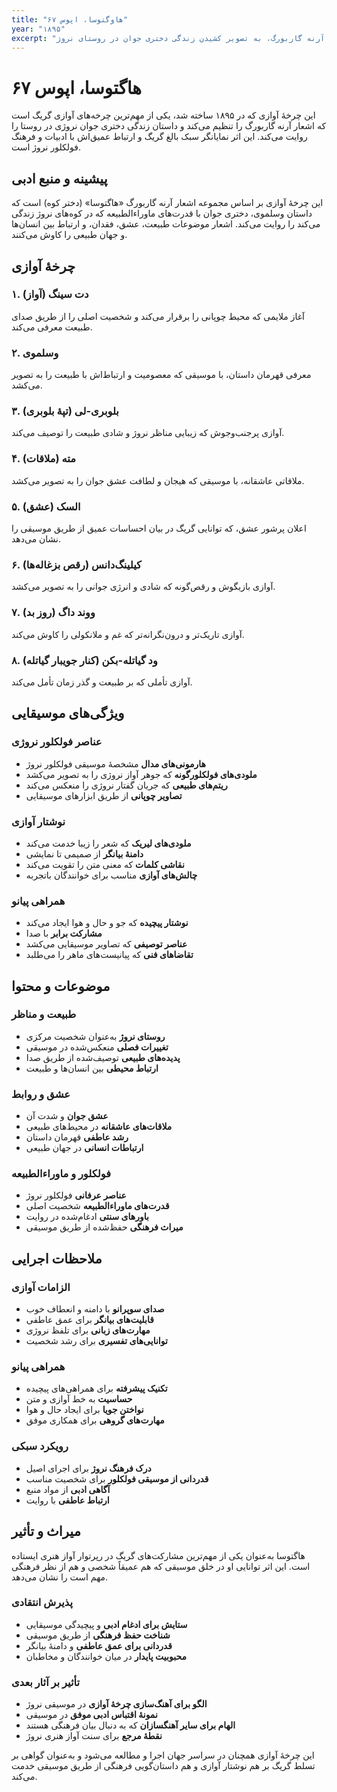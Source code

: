 ```yaml
---
title: "هاوگتوسا، اپوس ۶۷"
year: "۱۸۹۵"
excerpt: "چرخهٔ آوازی تنظیم‌شده بر اشعار آرنه گاربورگ، به تصویر کشیدن زندگی دختری جوان در روستای نروژ."
---
```


# هاگتوسا، اپوس ۶۷

این چرخهٔ آوازی که در ۱۸۹۵ ساخته شد، یکی از مهم‌ترین چرخه‌های آوازی گریگ است که اشعار آرنه گاربورگ را تنظیم می‌کند و داستان زندگی دختری جوان نروژی در روستا را روایت می‌کند. این اثر نمایانگر سبک بالغ گریگ و ارتباط عمیق‌اش با ادبیات و فرهنگ فولکلور نروژ است.

## پیشینه و منبع ادبی

این چرخهٔ آوازی بر اساس مجموعه اشعار آرنه گاربورگ «هاگتوسا» (دختر کوه) است که داستان وسلموی، دختری جوان با قدرت‌های ماوراءالطبیعه که در کوه‌های نروژ زندگی می‌کند را روایت می‌کند. اشعار موضوعات طبیعت، عشق، فقدان، و ارتباط بین انسان‌ها و جهان طبیعی را کاوش می‌کنند.

## چرخهٔ آوازی

### ۱. دت سینگ (آواز)
آغاز ملایمی که محیط چوپانی را برقرار می‌کند و شخصیت اصلی را از طریق صدای طبیعت معرفی می‌کند.

### ۲. وسلموی
معرفی قهرمان داستان، با موسیقی که معصومیت و ارتباط‌اش با طبیعت را به تصویر می‌کشد.

### ۳. بلوبری-لی (تپهٔ بلوبری)
آوازی پرجنب‌وجوش که زیبایی مناظر نروژ و شادی طبیعت را توصیف می‌کند.

### ۴. مته (ملاقات)
ملاقاتی عاشقانه، با موسیقی که هیجان و لطافت عشق جوان را به تصویر می‌کشد.

### ۵. السک (عشق)
اعلان پرشور عشق، که توانایی گریگ در بیان احساسات عمیق از طریق موسیقی را نشان می‌دهد.

### ۶. کیلینگ‌دانس (رقص بزغاله‌ها)
آوازی بازیگوش و رقص‌گونه که شادی و انرژی جوانی را به تصویر می‌کشد.

### ۷. ووند داگ (روز بد)
آوازی تاریک‌تر و درون‌نگرانه‌تر که غم و ملانکولی را کاوش می‌کند.

### ۸. ود گیاتله-بکن (کنار جویبار گیاتله)
آوازی تأملی که بر طبیعت و گذر زمان تأمل می‌کند.

## ویژگی‌های موسیقایی

### عناصر فولکلور نروژی
- **هارمونی‌های مدال** مشخصهٔ موسیقی فولکلور نروژ
- **ملودی‌های فولکلورگونه** که جوهر آواز نروژی را به تصویر می‌کشد
- **ریتم‌های طبیعی** که جریان گفتار نروژی را منعکس می‌کند
- **تصاویر چوپانی** از طریق ابزارهای موسیقایی

### نوشتار آوازی
- **ملودی‌های لیریک** که شعر را زیبا خدمت می‌کند
- **دامنهٔ بیانگر** از صمیمی تا نمایشی
- **نقاشی کلمات** که معنی متن را تقویت می‌کند
- **چالش‌های آوازی** مناسب برای خوانندگان باتجربه

### همراهی پیانو
- **نوشتار پیچیده** که جو و حال و هوا ایجاد می‌کند
- **مشارکت برابر** با صدا
- **عناصر توصیفی** که تصاویر موسیقایی می‌کشد
- **تقاضاهای فنی** که پیانیست‌های ماهر را می‌طلبد

## موضوعات و محتوا

### طبیعت و مناظر
- **روستای نروژ** به‌عنوان شخصیت مرکزی
- **تغییرات فصلی** منعکس‌شده در موسیقی
- **پدیده‌های طبیعی** توصیف‌شده از طریق صدا
- **ارتباط محیطی** بین انسان‌ها و طبیعت

### عشق و روابط
- **عشق جوان** و شدت آن
- **ملاقات‌های عاشقانه** در محیط‌های طبیعی
- **رشد عاطفی** قهرمان داستان
- **ارتباطات انسانی** در جهان طبیعی

### فولکلور و ماوراءالطبیعه
- **عناصر عرفانی** فولکلور نروژ
- **قدرت‌های ماوراءالطبیعه** شخصیت اصلی
- **باورهای سنتی** ادغام‌شده در روایت
- **میراث فرهنگی** حفظ‌شده از طریق موسیقی

## ملاحظات اجرایی

### الزامات آوازی
- **صدای سوپرانو** با دامنه و انعطاف خوب
- **قابلیت‌های بیانگر** برای عمق عاطفی
- **مهارت‌های زبانی** برای تلفظ نروژی
- **توانایی‌های تفسیری** برای رشد شخصیت

### همراهی پیانو
- **تکنیک پیشرفته** برای همراهی‌های پیچیده
- **حساسیت** به خط آوازی و متن
- **نواختن جویا** برای ایجاد حال و هوا
- **مهارت‌های گروهی** برای همکاری موفق

### رویکرد سبکی
- **درک فرهنگ نروژ** برای اجرای اصیل
- **قدردانی از موسیقی فولکلور** برای شخصیت مناسب
- **آگاهی ادبی** از مواد منبع
- **ارتباط عاطفی** با روایت

## میراث و تأثیر

هاگتوسا به‌عنوان یکی از مهم‌ترین مشارکت‌های گریگ در رپرتوار آواز هنری ایستاده است. این اثر توانایی او در خلق موسیقی که هم عمیقاً شخصی و هم از نظر فرهنگی مهم است را نشان می‌دهد.

### پذیرش انتقادی
- **ستایش برای ادغام ادبی** و پیچیدگی موسیقایی
- **شناخت حفظ فرهنگی** از طریق موسیقی
- **قدردانی برای عمق عاطفی** و دامنهٔ بیانگر
- **محبوبیت پایدار** در میان خوانندگان و مخاطبان

### تأثیر بر آثار بعدی
- **الگو برای آهنگ‌سازی چرخهٔ آوازی** در موسیقی نروژ
- **نمونهٔ اقتباس ادبی موفق** در موسیقی
- **الهام برای سایر آهنگسازان** که به دنبال بیان فرهنگی هستند
- **نقطهٔ مرجع** برای سنت آواز هنری نروژ

این چرخهٔ آوازی همچنان در سراسر جهان اجرا و مطالعه می‌شود و به‌عنوان گواهی بر تسلط گریگ بر هم نوشتار آوازی و هم داستان‌گویی فرهنگی از طریق موسیقی خدمت می‌کند.
